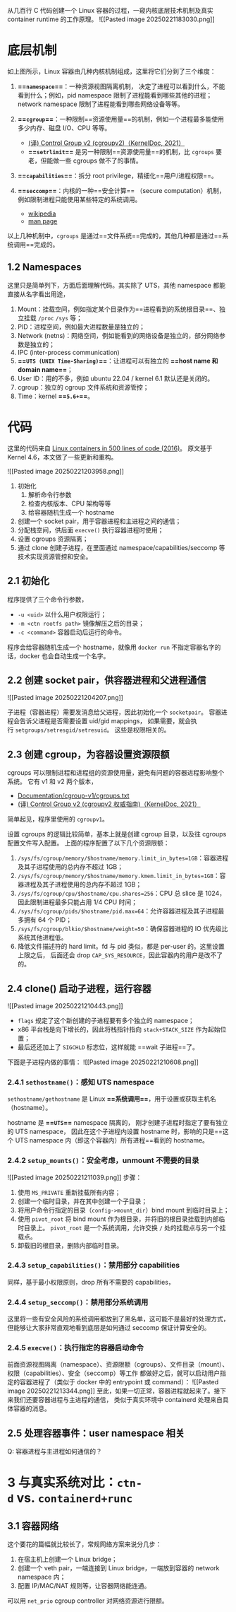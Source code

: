从几百行 C 代码创建一个 Linux 容器的过程，一窥内核底层技术机制及真实 container runtime 的工作原理。
![[Pasted image 20250221183030.png]]
# 底层机制
如上图所示，Linux 容器由几种内核机制组成，这里将它们分到了三个维度：

1. **==`namespace`==**：一种资源视图隔离机制， 决定了进程可以看到什么，不能看到什么；例如，pid namespace 限制了进程能看到哪些其他的进程；network namespace 限制了进程能看到哪些网络设备等等。
2. **==`cgroup`==**：一种限制==资源使用量==的机制，例如一个进程最多能使用多少内存、磁盘 I/O、CPU 等等。
    - [(译) Control Group v2 (cgroupv2)（KernelDoc, 2021）](https://arthurchiao.art/blog/cgroupv2-zh/)
    - **==`setrlimit`==** 是另一种限制==资源使用量==的机制，比 `cgroups` 要老，但能做一些 cgroups 做不了的事情。
3. **==`capabilities`==**：拆分 root privilege，精细化==用户/进程权限==。
4. **==`seccomp`==**：内核的一种==安全计算== （secure computation）机制，例如限制进程只能使用某些特定的系统调用。
    
    - [wikipedia](https://en.wikipedia.org/wiki/Seccomp)
    - [man page](https://man7.org/linux/man-pages/man2/seccomp.2.html)

以上几种机制中，`cgroups` 是通过==文件系统==完成的，其他几种都是通过==系统调用==完成的。

## 1.2 Namespaces
这里只是简单列下，方面后面理解代码。其实除了 UTS，其他 namespace 都能直接从名字看出用途，

1. Mount：挂载空间，例如指定某个目录作为==进程看到的系统根目录==、独立挂载 `/proc` `/sys` 等；
2. PID：进程空间，例如最大进程数量是独立的；
3. Network (netns)：网络空间，例如能看到的网络设备是独立的，部分网络参数是独立的；
4. IPC (inter-process communication)
5. **==`UTS (UNIX Time-Sharing)`==**：让进程可以有独立的 **==host name 和 domain name==**；
6. User ID：用的不多，例如 ubuntu 22.04 / kernel 6.1 默认还是关闭的。
7. cgroup：独立的 cgroup 文件系统和资源管控；
8. Time：kernel **==`5.6+`==**。


# 代码
这里的代码来自 [Linux containers in 500 lines of code (2016)](https://blog.lizzie.io/linux-containers-in-500-loc.html)。 原文基于 Kernel 4.6，本文做了一些更新和重构。

![[Pasted image 20250221203958.png]]
1. 初始化
    1. 解析命令行参数
    2. 检查内核版本、CPU 架构等等
    3. 给容器随机生成一个 hostname
2. 创建一个 socket pair，用于容器进程和主进程之间的通信；
3. 分配栈空间，供后面 `execve()` 执行容器进程时使用；
4. 设置 cgroups 资源隔离；
5. 通过 clone 创建子进程，在里面通过 namespace/capabilities/seccomp 等技术实现资源管控和安全。

## 2.1 初始化
程序提供了三个命令行参数，

- `-u <uid>` 以什么用户权限运行；
- `-m <ctn rootfs path>` 镜像解压之后的目录；
- `-c <command>` 容器启动后运行的命令。

程序会给容器随机生成一个 hostname，就像用 `docker run` 不指定容器名字的话，docker 也会自动生成一个名字。

## 2.2 创建 socket pair，供容器进程和父进程通信
![[Pasted image 20250221204207.png]]

子进程（容器进程）需要发消息给父进程，因此初始化一个 `socketpair`。 容器进程会告诉父进程是否需要设置 uid/gid mappings， 如果需要，就会执行 `setgroups/setresgid/setresuid`。 这些是权限相关的。

## 2.3 创建 cgroup，为容器设置资源限额
cgroups 可以限制进程和进程组的资源使用量，避免有问题的容器进程影响整个系统。 它有 v1 和 v2 两个版本，
- [Documentation/cgroup-v1/cgroups.txt](https://www.kernel.org/doc/Documentation/cgroup-v1/cgroups.txt)
- [(译) Control Group v2 (cgroupv2 权威指南)（KernelDoc, 2021）](https://arthurchiao.art/blog/cgroupv2-zh/)

简单起见，程序里使用的 `cgroupv1`。

设置 cgroups 的逻辑比较简单，基本上就是创建 cgroup 目录，以及往 cgroups 配置文件写入配置。
上面的程序配置了以下几个资源限额：

1. `/sys/fs/cgroup/memory/$hostname/memory.limit_in_bytes=1GB`：容器进程及其子进程使用的总内存不超过 1GB；
2. `/sys/fs/cgroup/memory/$hostname/memory.kmem.limit_in_bytes=1GB`：容器进程及其子进程使用的总内存不超过 1GB；
3. `/sys/fs/cgroup/cpu/$hostname/cpu.shares=256`：CPU 总 slice 是 1024，因此限制进程最多只能占用 1/4 CPU 时间；
4. `/sys/fs/cgroup/pids/$hostname/pid.max=64`：允许容器进程及其子进程最多拥有 64 个 PID；
5. `/sys/fs/cgroup/blkio/$hostname/weight=50`：确保容器进程的 IO 优先级比系统其他进程低。
6. 降低文件描述符的 hard limit。fd 与 pid 类似，都是 per-user 的。这里设置上限之后， 后面还会 drop `CAP_SYS_RESOURCE`，因此容器内的用户是改不了的。

## 2.4 clone() 启动子进程，运行容器
![[Pasted image 20250221210443.png]]
- `flags` 规定了这个新创建的子进程要有多个独立的 namespace；
- x86 平台栈是向下增长的，因此将栈指针指向 `stack+STACK_SIZE` 作为起始位置；
- 最后还还加上了 `SIGCHLD` 标志位，这样就能 ==wait 子进程==了。

下面是子进程内做的事情：
![[Pasted image 20250221210608.png]]

### 2.4.1 `sethostname()`：感知 UTS namespace
`sethostname/gethostname` 是 Linux **==系统调用==**，用于设置或获取主机名（hostname）。

hostname 是 **==`UTS`==** namespace 隔离的， 刚才创建子进程时指定了要有独立的 UTS namespace， 因此在这个子进程内设置 hostname 时，影响的只是==这个 UTS namespace 内（即这个容器内）所有进程==看到的 hostname。

### 2.4.2 `setup_mounts()`：安全考虑，unmount 不需要的目录
![[Pasted image 20250221211039.png]]
步骤：

1. 使用 `MS_PRIVATE` 重新挂载所有内容；
2. 创建一个临时目录，并在其中创建一个子目录；
3. 将用户命令行指定的目录（`config->mount_dir`）bind mount 到临时目录上；
4. 使用 `pivot_root` 将 bind mount 作为根目录，并将旧的根目录挂载到内部临时目录上。 `pivot_root` 是一个系统调用，允许交换 `/` 处的挂载点与另一个挂载点。
5. 卸载旧的根目录，删除内部临时目录。


### 2.4.3 `setup_capabilities()`：禁用部分 capabilities
同样，基于最小权限原则，drop 所有不需要的 capabilities，


### 2.4.4 `setup_seccomp()`：禁用部分系统调用
这里将一些有安全风险的系统调用都放到了黑名单，这可能不是最好的处理方式，但能够让大家非常直观地看到底层是如何通过 seccomp 保证计算安全的。


### 2.4.5 `execve()`：执行指定的容器启动命令
前面资源视图隔离（namespace）、资源限额（cgroups）、文件目录（mount）、权限（capabilities）、安全（seccomp）等工作 都做好之后，就可以启动用户指定的容器进程了（类似于 docker 中的 entrypoint 或 command）：
![[Pasted image 20250221213344.png]]
至此，如果一切正常，容器进程就起来了。接下来我们还要容器进程与主进程的通信， 类似于真实环境中 containerd 处理来自具体容器的消息。

## 2.5 处理容器事件：user namespace 相关
Q: 容器进程与主进程如何通信的？



# 3 与真实系统对比：`ctn-d` vs. `containerd+runc`
## 3.1 容器网络
这个要花的篇幅就比较长了，常规网络方案来说分几步：

1. 在宿主机上创建一个 Linux bridge；
2. 创建一个 veth pair，一端连接到 Linux bridge，一端放到容器的 network namespace 内；
3. 配置 IP/MAC/NAT 规则等，让容器网络能连通。

可以用 `net_prio` cgroup controller 对网络资源进行限额。